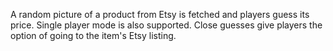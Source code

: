 A random picture of a product from Etsy is fetched and players guess its price. Single player mode is also supported. Close guesses give players the option of going to the item's Etsy listing.
